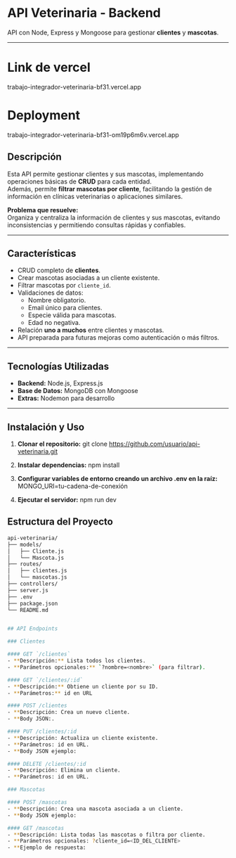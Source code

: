 # API Veterinaria - Backend

API con Node, Express y Mongoose para gestionar **clientes** y **mascotas**.

---
# Link de vercel
trabajo-integrador-veterinaria-bf31.vercel.app

# Deployment
trabajo-integrador-veterinaria-bf31-om19p6m6v.vercel.app

## Descripción

Esta API permite gestionar clientes y sus mascotas, implementando operaciones básicas de **CRUD** para cada entidad.  
Además, permite **filtrar mascotas por cliente**, facilitando la gestión de información en clínicas veterinarias o aplicaciones similares.

**Problema que resuelve:**  
Organiza y centraliza la información de clientes y sus mascotas, evitando inconsistencias y permitiendo consultas rápidas y confiables.

---

## Características

- CRUD completo de **clientes**.
- Crear mascotas asociadas a un cliente existente.
- Filtrar mascotas por `cliente_id`.
- Validaciones de datos:
  - Nombre obligatorio.
  - Email único para clientes.
  - Especie válida para mascotas.
  - Edad no negativa.
- Relación **uno a muchos** entre clientes y mascotas.
- API preparada para futuras mejoras como autenticación o más filtros.

---

## Tecnologías Utilizadas

- **Backend:** Node.js, Express.js  
- **Base de Datos:** MongoDB con Mongoose  
- **Extras:** Nodemon para desarrollo  

---

## Instalación y Uso

1. **Clonar el repositorio:**
git clone https://github.com/usuario/api-veterinaria.git

2. **Instalar dependencias:**
npm install

3. **Configurar variables de entorno creando un archivo .env en la raíz:**
MONGO_URI=tu-cadena-de-conexión

4. **Ejecutar el servidor:**
npm run dev


## Estructura del Proyecto

```bash
api-veterinaria/
├── models/           
│   ├── Cliente.js   
│   └── Mascota.js    
├── routes/           
│   ├── clientes.js   
│   └── mascotas.js   
├── controllers/      
├── server.js         
├── .env              
├── package.json      
└── README.md        


## API Endpoints

### Clientes

#### GET `/clientes`
- **Descripción:** Lista todos los clientes.
- **Parámetros opcionales:** `?nombre=<nombre>` (para filtrar).

#### GET `/clientes/:id`
- **Descripción:** Obtiene un cliente por su ID.
- **Parámetros:** id en URL

#### POST /clientes
- **Descripción: Crea un nuevo cliente.
- **Body JSON:.

#### PUT /clientes/:id
- **Descripción: Actualiza un cliente existente.
- **Parámetros: id en URL.
- **Body JSON ejemplo:

#### DELETE /clientes/:id
- **Descripción: Elimina un cliente.
- **Parámetros: id en URL.

### Mascotas

#### POST /mascotas
- **Descripción: Crea una mascota asociada a un cliente.
- **Body JSON ejemplo:

#### GET /mascotas
- **Descripción: Lista todas las mascotas o filtra por cliente.
- **Parámetros opcionales: ?cliente_id=<ID_DEL_CLIENTE>
- **Ejemplo de respuesta: